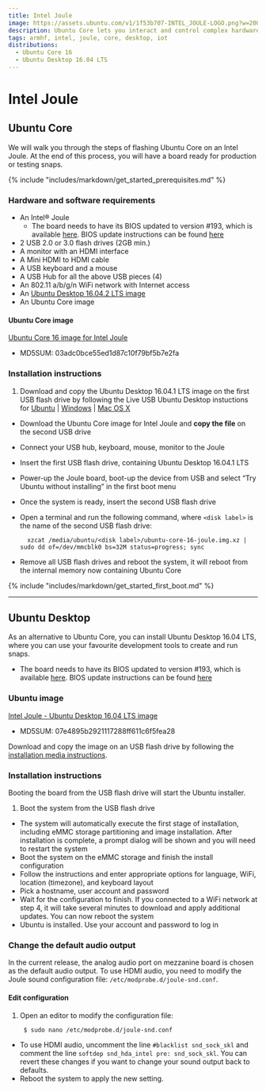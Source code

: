 ```yaml
---
title: Intel Joule
image: https://assets.ubuntu.com/v1/1f53b707-INTEL_JOULE-LOGO.png?w=200
description: Ubuntu Core lets you interact and control complex hardware and modules.
tags: armhf, intel, joule, core, desktop, iot
distributions:
  - Ubuntu Core 16
  - Ubuntu Desktop 16.04 LTS
---
```

# Intel Joule

## Ubuntu Core

We will walk you through the steps of flashing Ubuntu Core on an Intel Joule. At the end of this process, you will have a board ready for production or testing snaps.

{% include "includes/markdown/get_started_prerequisites.md" %}

### Hardware and software requirements

* An Intel® Joule
    * The board needs to have its BIOS updated to version #193, which is available
[here](https://downloadmirror.intel.com/26206/eng/joule-firmware-2017-02-19-193-public.zip). BIOS update instructions can be found [here](https://software.intel.com/en-us/flashing-the-bios-on-joule)
* 2 USB 2.0 or 3.0 flash drives (2GB min.)
* A monitor with an HDMI interface
* A Mini HDMI to HDMI cable
* A USB keyboard and a mouse
* A USB Hub for all the above USB pieces (4)
* An 802.11 a/b/g/n WiFi network with Internet access
* An [Ubuntu Desktop 16.04.2 LTS image](http://releases.ubuntu.com/16.04.2/ubuntu-16.04.2-desktop-amd64.iso)
* An Ubuntu Core image

#### Ubuntu Core image

[Ubuntu Core 16 image for Intel Joule](http://cdimage.ubuntu.com/ubuntu-core/16/stable/20170323/ubuntu-core-16-joule.img.xz)

* MD5SUM: 03adc0bce55ed1d87c10f79bf5b7e2fa

### Installation instructions

1. Download and copy the Ubuntu Desktop 16.04.1 LTS image on the first USB flash drive by following the Live USB Ubuntu Desktop instuctions for [Ubuntu](https://www.ubuntu.com/download/desktop/create-a-usb-stick-on-ubuntu) | [Windows](https://www.ubuntu.com/download/desktop/create-a-usb-stick-on-windows) | [Mac OS X](https://www.ubuntu.com/download/desktop/create-a-usb-stick-on-mac-osx)
* Download the Ubuntu Core image for Intel Joule and **copy the file** on the second USB drive
* Connect your USB hub, keyboard, mouse, monitor to the Joule
* Insert the first USB flash drive, containing Ubuntu Desktop 16.04.1 LTS
* Power-up the Joule board, boot-up the device from USB and select “Try Ubuntu without installing” in the first boot menu
* Once the system is ready, insert the second USB flash drive
* Open a terminal and run the following command, where `<disk label>` is the name of the second USB flash drive:

        xzcat /media/ubuntu/<disk label>/ubuntu-core-16-joule.img.xz | sudo dd of=/dev/mmcblk0 bs=32M status=progress; sync

* Remove all USB flash drives and reboot the system, it will reboot from the internal memory now containing Ubuntu Core

{% include "includes/markdown/get_started_first_boot.md" %}

---

## Ubuntu Desktop

As an alternative to Ubuntu Core, you can install Ubuntu Desktop 16.04 LTS, where you can use your favourite development tools to create and run snaps.

* The board needs to have its BIOS updated to version #193, which is available
[here](https://downloadmirror.intel.com/26206/eng/joule-firmware-2017-02-19-193-public.zip). BIOS update instructions can be found [here](https://software.intel.com/en-us/flashing-the-bios-on-joule)

### Ubuntu image

[Intel Joule - Ubuntu Desktop 16.04 LTS image](http://people.canonical.com/~platform/snappy/tuchuck/desktop-final/tuchuck-xenial-desktop-iso-20170317-0.iso)

* MD5SUM: 07e4895b2921117288ff611c6f5fea28

Download and copy the image on an USB flash drive by following the [installation media instructions](/core/get-started/installation-medias).

### Installation instructions

Booting the board from the USB flash drive will start the Ubuntu installer.

1. Boot the system from the USB flash drive
* The system will automatically execute the first stage of installation, including eMMC storage partitioning and image installation. After installation is complete, a prompt dialog will be shown and you will need to restart the system
* Boot the system on the eMMC storage and finish the install configuration
* Follow the instructions and enter appropriate options for language, WiFi, location (timezone), and keyboard layout
* Pick a hostname, user account and password
* Wait for the configuration to finish. If you connected to a WiFi network at step 4, it will take several minutes to download and apply additional updates. You can now reboot the system
* Ubuntu is installed. Use your account and password to log in

### Change the default audio output

In the current release, the analog audio port on mezzanine board is chosen as the default audio output. To use HDMI audio, you need to modify the Joule sound configuration file: `/etc/modprobe.d/joule-snd.conf`.

#### Edit configuration

1. Open an editor to modify the configuration file:

        $ sudo nano /etc/modprobe.d/joule-snd.conf

* To use HDMI audio, uncomment the line `#blacklist snd_sock_skl` and comment the line `softdep snd_hda_intel pre: snd_sock_skl`. You can revert these changes if you want to change your sound output back to defaults.
* Reboot the system to apply the new setting.
